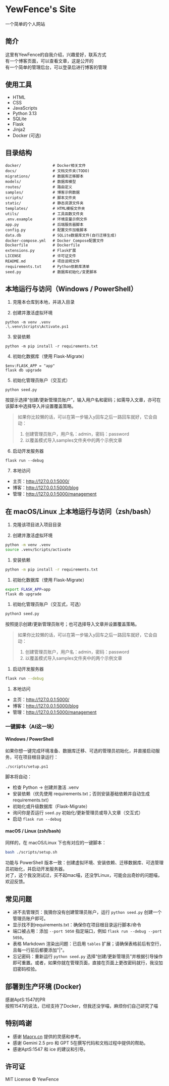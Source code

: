 # YewFence's Site

一个简单的个人网站

## 简介

这里有YewFence的自我介绍，兴趣爱好，联系方式  
有一个博客页面，可以查看文章，这是公开的  
有一个简单的管理后台，可以登录后进行博客的管理  

## 使用工具
- HTML
- CSS
- JavaScripts
- Python 3.13
- SQLite
- Flask
- Jinja2
- Docker (可选)

## 目录结构
```
docker/              # Docker相关文件
docs/                # 文档文件夹(TODO)
migrations/          # 数据库迁移脚本
models/              # 数据库模型
routes/              # 路由定义
samples/             # 博客示例数据
scripts/             # 脚本文件夹
static/              # 静态资源文件夹
templates/           # HTML模板文件夹
utils/               # 工具函数文件夹
.env.example         # 环境变量示例文件
app.py               # 后端服务器脚本
config.py            # 配置文件加载脚本
data.db              # SQLite数据库文件(自行迁移生成)
docker-compose.yml   # Docker Compose配置文件
Dockerfile           # Dockerfile
extensions.py        # Flask扩展
LICENSE              # 许可证文件
README.md            # 项目说明文件
requirements.txt     # Python依赖库清单
seed.py              # 数据库初始化/变更脚本
```

## 本地运行与访问（Windows / PowerShell）

1) 克隆本仓库到本地，并进入目录

2) 创建并激活虚拟环境
```pwsh
python -m venv .venv
.\.venv\Scripts\Activate.ps1
```

3) 安装依赖
```pwsh
python -m pip install -r requirements.txt
```

4) 初始化数据库（使用 Flask-Migrate）
```pwsh
$env:FLASK_APP = "app"
flask db upgrade
```

5) 初始化管理员账户（交互式）
```pwsh
python seed.py
```
按提示选择“创建/更新管理员账户”，输入用户名和密码；如需导入文章，亦可在该脚本中选择导入并设置覆盖策略。
> 如果你比较懒的话，可以在第一步输入y回车之后一路回车就好，它会自动：
> 1. 创建管理员账户，用户名：admin，密码：password
> 2. 以覆盖模式导入samples文件夹中的两个示例文章

6) 启动开发服务器
```pwsh
flask run --debug
```

7) 本地访问
- 主页：http://127.0.0.1:5000/
- 博客：http://127.0.0.1:5000/blog
- 管理：http://127.0.0.1:5000/management

## 在 macOS/Linux 上本地运行与访问（zsh/bash）

1) 克隆该项目进入项目目录

2) 创建并激活虚拟环境
```bash
python -m venv .venv
source .venv/Scripts/activate
```

1) 安装依赖
```bash
python -m pip install -r requirements.txt
```

1) 初始化数据库（使用 Flask-Migrate）
```bash
export FLASK_APP=app
flask db upgrade
```

1) 初始化管理员账户（交互式，可选）
```bash
python3 seed.py
```
按照提示创建/更新管理员账号；也可选择导入文章并设置覆盖策略。
> 如果你比较懒的话，可以在第一步输入y回车之后一路回车就好，它会自动：
> 1. 创建管理员账户，用户名：admin，密码：password
> 2. 以覆盖模式导入samples文件夹中的两个示例文章

1) 启动开发服务器
```bash
flask run --debug
```

1) 本地访问
- 主页：http://127.0.0.1:5000/
- 博客：http://127.0.0.1:5000/blog
- 管理：http://127.0.0.1:5000/management

### 一键脚本（AI这一块）
#### Windows / PowerShell
如果你想一键完成环境准备、数据库迁移、可选的管理员初始化，并直接启动服务，可在项目根目录运行：
```pwsh
./scripts/setup.ps1
```
脚本将自动：
- 检查 Python → 创建并激活 .venv
- 安装依赖（优先使用 requirements.txt；否则安装基础依赖并自动生成 requirements.txt）
- 初始化或升级数据库（Flask-Migrate）
- 询问你是否运行 `seed.py` 初始化/更新管理员或导入文章（交互式）
- 启动 `flask run --debug`

#### macOS / Linux (zsh/bash)
同样的，在 macOS/Linux 下也有对应的一键脚本：
```bash
bash ./scripts/setup.sh
```
功能与 PowerShell 版本一致：创建虚拟环境、安装依赖、迁移数据库、可选管理员初始化，并启动开发服务器。  
对了，这个我没测试过，买不起mac喵，还没学Linux，可能会出奇妙的问题喵，欢迎反馈。

## 常见问题
- 进不去管理页：我猜你没有创建管理员账户，运行 `python seed.py` 创建一个管理员账户即可。
- 显示找不到requirements.txt：确保你在项目根目录运行脚本/命令
- 端口被占用：添加 `--port 5050` 指定端口，例如 `flask run --debug --port 5050`。
- 表格 Markdown 渲染出问题：已启用 `tables` 扩展；请确保表格前后有空行，且每一行前后都要添加"|"。
- 忘记密码：重新运行 `python seed.py` 选择“创建/更新管理员”并根据引导操作即可重置。或者，如果你就在管理页面，直接在页面上更改密码就行，我没加旧密码校验。

## 部署到生产环境 (Docker)
感谢AptS:1547的PR  
按照1547的说法，已经支持了Docker，但我还没学喵，麻烦你们自己研究了喵

## 特别鸣谢
- 感谢 [Maorx.cn](https://maorx.cn/) 提供的灵感和参考。
- 感谢 Gemini 2.5 pro 和 GPT 5在撰写代码和文档过程中提供的帮助。
- 感谢AptS:1547 和 ice 的建议和引导。

## 许可证
MIT License © YewFence